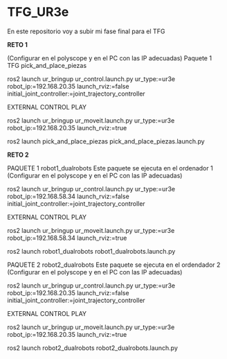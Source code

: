 # TFG_UR3e
En este repositorio voy a subir mi fase final para el TFG


********************RETO 1********************
 

(Configurar en el polyscope y en el PC con las IP adecuadas)
Paquete 1 TFG pick_and_place_piezas

ros2 launch ur_bringup ur_control.launch.py ur_type:=ur3e robot_ip:=192.168.20.35 launch_rviz:=false initial_joint_controller:=joint_trajectory_controller 
 
EXTERNAL CONTROL PLAY 
 
ros2 launch ur_bringup ur_moveit.launch.py ur_type:=ur3e robot_ip:=192.168.20.35 launch_rviz:=true 
 
ros2 launch pick_and_place_piezas pick_and_place_piezas.launch.py 

  
  

  
 
 
********************RETO 2********************
 

PAQUETE 1 robot1_dualrobots 
Este paquete se ejecuta en el ordenador 1 (Configurar en el polyscope y en el PC con las IP adecuadas) 
 
ros2 launch ur_bringup ur_control.launch.py ur_type:=ur3e robot_ip:=192.168.58.34 launch_rviz:=false initial_joint_controller:=joint_trajectory_controller 

EXTERNAL CONTROL PLAY 
 
ros2 launch ur_bringup ur_moveit.launch.py ur_type:=ur3e robot_ip:=192.168.58.34 launch_rviz:=true 

ros2 launch robot1_dualrobots robot1_dualrobots.launch.py



  
PAQUETE 2 robot2_dualrobots 
Este paquete se ejecuta en el ordendador 2 (Configurar en el polyscope y en el PC con las IP adecuadas)
 
ros2 launch ur_bringup ur_control.launch.py ur_type:=ur3e robot_ip:=192.168.20.35 launch_rviz:=false initial_joint_controller:=joint_trajectory_controller 
 
EXTERNAL CONTROL PLAY 
 
ros2 launch ur_bringup ur_moveit.launch.py ur_type:=ur3e robot_ip:=192.168.20.35 launch_rviz:=true 
 
ros2 launch robot2_dualrobots robot2_dualrobots.launch.py 
 


